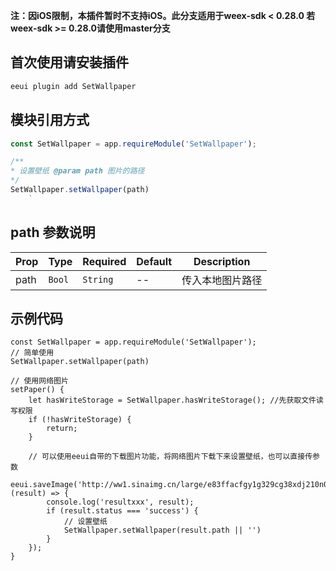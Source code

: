 **注：因iOS限制，本插件暂时不支持iOS。此分支适用于weex-sdk < 0.28.0  若weex-sdk >= 0.28.0请使用master分支**
## 首次使用请安装插件
```js
eeui plugin add SetWallpaper
```

## 模块引用方式
```js
const SetWallpaper = app.requireModule('SetWallpaper');

/**
* 设置壁纸 @param path 图片的路径
*/
SetWallpaper.setWallpaper(path)
    `
```


## path 参数说明
| Prop      | Type   |Required  | Default   | Description  |
|-------------|------------|--------|--------|-----|
| path | `Bool` | `String`|  -- |传入本地图片路径|



## 示例代码
```vue
const SetWallpaper = app.requireModule('SetWallpaper');
// 简单使用
SetWallpaper.setWallpaper(path)

// 使用网络图片
setPaper() {
    let hasWriteStorage = SetWallpaper.hasWriteStorage(); //先获取文件读写权限
    if (!hasWriteStorage) {
        return;
    }

    // 可以使用eeui自带的下载图片功能，将网络图片下载下来设置壁纸，也可以直接传参数
    eeui.saveImage('http://ww1.sinaimg.cn/large/e83ffacfgy1g329cg38xdj210n0lq15y.jpg', (result) => {
        console.log('resultxxx', result);
        if (result.status === 'success') {
            // 设置壁纸
            SetWallpaper.setWallpaper(result.path || '')
        }
    });
}
```